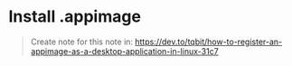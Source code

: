 # Install .appimage
> Create note for this note in: https://dev.to/tqbit/how-to-register-an-appimage-as-a-desktop-application-in-linux-31c7

